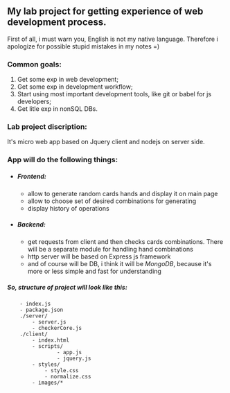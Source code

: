 ## My lab project for getting experience of web development process.
First of all, i must warn you, English is not my native language. Therefore i apologize for possible stupid mistakes in my notes =)

### Common goals:
1. Get some exp in web development;
2. Get some exp in development workflow;
3. Start using most important development tools, like git or babel for js developers;
4. Get litle exp in nonSQL DBs.

### Lab project discription:
It's micro web app based on Jquery client and nodejs on server side.

### App will do the following things:
* ##### Frontend:
	* allow to generate random cards hands and display it on main page
	* allow to choose set of desired combinations for generating
	* display history of operations
* ##### Backend:
	* get requests from client and then checks cards combinations. There will be a separate module for handling hand combinations
	* http server will be based on Express js framework
	* and of course will be DB, i think it will be *MongoDB*, because it's more or less simple and fast for understanding

##### So, structure of project will look like this:
```
	- index.js
	- package.json
	./server/
		- server.js
		- checkerCore.js
	./client/
		- index.html
		- scripts/
				- app.js
				- jquery.js
		- styles/
			- style.css
			- normalize.css
		- images/*
```

